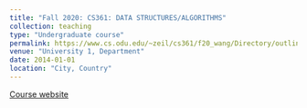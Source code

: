 ```yaml
---
title: "Fall 2020: CS361: DATA STRUCTURES/ALGORITHMS"
collection: teaching
type: "Undergraduate course"
permalink: https://www.cs.odu.edu/~zeil/cs361/f20_wang/Directory/outline/
venue: "University 1, Department"
date: 2014-01-01
location: "City, Country"
---
```


[Course website](https://www.cs.odu.edu/~zeil/cs361/f20_wang/Directory/outline/)

